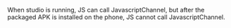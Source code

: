 When studio is running, JS can call JavascriptChannel, but after the packaged APK is installed on the phone, JS cannot call JavascriptChannel.
